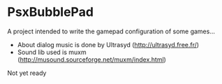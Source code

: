# PsxBubblePad
A project intended to write the gamepad configuration of some games...

- About dialog music is done by Ultrasyd (http://ultrasyd.free.fr/)
- Sound lib used is muxm (http://musound.sourceforge.net/muxm/index.html)

Not yet ready
